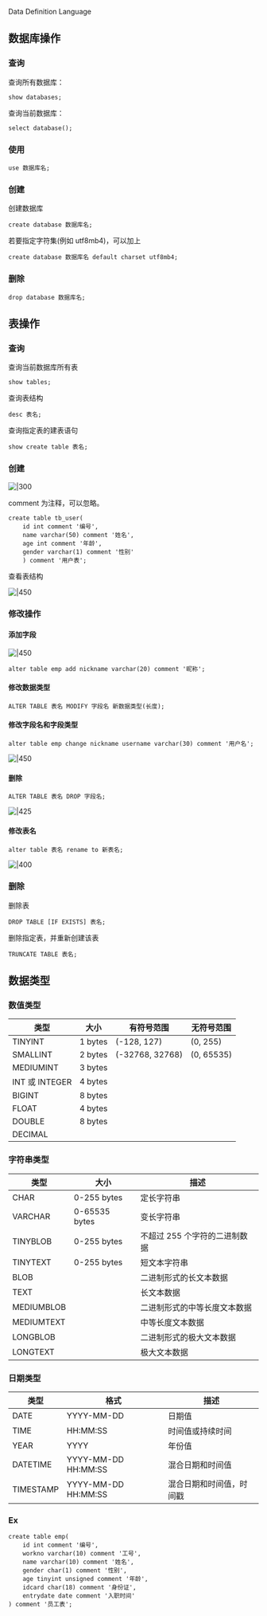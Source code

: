 Data Definition Language
## 数据库操作
### 查询
查询所有数据库：
```mysql
show databases;
```
查询当前数据库：
```mysql
select database();
```

### 使用
```mysql
use 数据库名;
```

### 创建
创建数据库
```mysql
create database 数据库名;
```

若要指定字符集(例如 utf8mb4)，可以加上
```mysql
create database 数据库名 default charset utf8mb4;
```
### 删除
```mysql
drop database 数据库名;
```

## 表操作
### 查询
查询当前数据库所有表
```mysql
show tables;
```
查询表结构
```mysql
desc 表名;
```
查询指定表的建表语句
```mysql
show create table 表名;
```
### 创建
![|300](https://typora-birdy.oss-cn-guangzhou.aliyuncs.com/20250116221900.png)

comment 为注释，可以忽略。
```mysql
create table tb_user(
    id int comment '编号',
    name varchar(50) comment '姓名',
    age int comment '年龄',
    gender varchar(1) comment '性别'
    ) comment '用户表';
```

查看表结构

![|450](https://typora-birdy.oss-cn-guangzhou.aliyuncs.com/20250116222011.png)

### 修改操作
#### 添加字段
![|450](https://typora-birdy.oss-cn-guangzhou.aliyuncs.com/20250116224357.png)

```mysql
alter table emp add nickname varchar(20) comment '昵称';
```
#### 修改数据类型
```mysql
ALTER TABLE 表名 MODIFY 字段名 新数据类型(长度);
```
#### 修改字段名和字段类型
```mysql
alter table emp change nickname username varchar(30) comment '用户名';
```

![|450](https://typora-birdy.oss-cn-guangzhou.aliyuncs.com/20250116224605.png)
#### 删除
```mysql
ALTER TABLE 表名 DROP 字段名;
```

![|425](https://typora-birdy.oss-cn-guangzhou.aliyuncs.com/20250116224739.png)
#### 修改表名
```mysql
alter table 表名 rename to 新表名;
```

![|400](https://typora-birdy.oss-cn-guangzhou.aliyuncs.com/20250116224856.png)

### 删除
删除表
```mysql
DROP TABLE [IF EXISTS] 表名;
```
删除指定表，并重新创建该表
```mysql
TRUNCATE TABLE 表名;
```
## 数据类型
### 数值类型

| 类型            | 大小      | 有符号范围           | 无符号范围      |
| ------------- | ------- | --------------- | ---------- |
| TINYINT       | 1 bytes | (-128, 127)     | (0, 255)   |
| SMALLINT      | 2 bytes | (-32768, 32768) | (0, 65535) |
| MEDIUMINT     | 3 bytes |                 |            |
| INT 或 INTEGER | 4 bytes |                 |            |
| BIGINT        | 8 bytes |                 |            |
| FLOAT         | 4 bytes |                 |            |
| DOUBLE        | 8 bytes |                 |            |
| DECIMAL       |         |                 |            |
### 字符串类型

| 类型         | 大小            | 描述                |
| ---------- | ------------- | ----------------- |
| CHAR       | 0-255 bytes   | 定长字符串             |
| VARCHAR    | 0-65535 bytes | 变长字符串             |
| TINYBLOB   | 0-255 bytes   | 不超过 255 个字符的二进制数据 |
| TINYTEXT   | 0-255 bytes   | 短文本字符串            |
| BLOB       |               | 二进制形式的长文本数据       |
| TEXT       |               | 长文本数据             |
| MEDIUMBLOB |               | 二进制形式的中等长度文本数据    |
| MEDIUMTEXT |               | 中等长度文本数据          |
| LONGBLOB   |               | 二进制形式的极大文本数据      |
| LONGTEXT   |               | 极大文本数据            |
### 日期类型

| 类型        | 格式                  | 描述           |
| --------- | ------------------- | ------------ |
| DATE      | YYYY-MM-DD          | 日期值          |
| TIME      | HH:MM:SS            | 时间值或持续时间     |
| YEAR      | YYYY                | 年份值          |
| DATETIME  | YYYY-MM-DD HH:MM:SS | 混合日期和时间值     |
| TIMESTAMP | YYYY-MM-DD HH:MM:SS | 混合日期和时间值，时间戳 |

### Ex
```mysql
create table emp(
    id int comment '编号',
    workno varchar(10) comment '工号',
    name varchar(10) comment '姓名',
    gender char(1) comment '性别',
    age tinyint unsigned comment '年龄',
    idcard char(18) comment '身份证',
    entrydate date comment '入职时间'
) comment '员工表';
```

